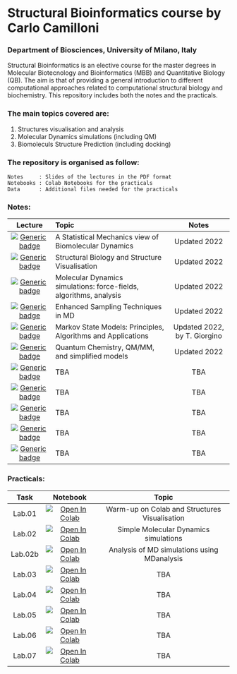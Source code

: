 # Structural Bioinformatics course by Carlo Camilloni
### Department of Biosciences, University of Milano, Italy

Structural Bioinformatics is an elective course for the master degrees in Molecular Biotecnology and Bioinformatics (MBB) and Quantitative Biology (QB). The aim is that of providing a general introduction to different computational approaches related to computational structural biology and biochemistry. This repository includes both the notes and the practicals. 

### The main topics covered are:

1. Structures visualisation and analysis
2. Molecular Dynamics simulations (including QM)
3. Biomoleculs Structure Prediction (including docking)

### The repository is organised as follow:

    Notes     : Slides of the lectures in the PDF format
    Notebooks : Colab Notebooks for the practicals
    Data      : Additional files needed for the practicals

### Notes:
| Lecture |  Topic | Notes |
|:--------:|:-------------|:--------:|
| [![Generic badge](https://img.shields.io/badge/1-PDF-<COLOR>.svg)](https://github.com/carlocamilloni/Structural-Bioinformatics/blob/main/Notes/01_StochasticMolecules.pdf) | A Statistical Mechanics view of Biomolecular Dynamics | Updated 2022 |
| [![Generic badge](https://img.shields.io/badge/2-PDF-<COLOR>.svg)](https://github.com/carlocamilloni/Structural-Bioinformatics/blob/main/Notes/02_StructuralBiology.pdf) | Structural Biology and Structure Visualisation | Updated 2022 |
| [![Generic badge](https://img.shields.io/badge/3-PDF-<COLOR>.svg)](https://github.com/carlocamilloni/Structural-Bioinformatics/blob/main/Notes/03_MolecularDynamics.pdf) | Molecular Dynamics simulations: force-fields, algorithms, analysis | Updated 2022 |
| [![Generic badge](https://img.shields.io/badge/4-PDF-<COLOR>.svg)](https://github.com/carlocamilloni/Structural-Bioinformatics/blob/main/Notes/04_EnhancedMD.pdf) | Enhanced Sampling Techniques in MD | Updated 2022 |
| [![Generic badge](https://img.shields.io/badge/5-PDF-<COLOR>.svg)](https://github.com/carlocamilloni/Structural-Bioinformatics/blob/main/Notes/05_MarkovSM.pdf) | Markov State Models: Principles, Algorithms and Applications | Updated 2022, by T. Giorgino |
| [![Generic badge](https://img.shields.io/badge/6-PDF-<COLOR>.svg)](https://) | Quantum Chemistry, QM/MM, and simplified models | Updated 2022 |
| [![Generic badge](https://img.shields.io/badge/7-PDF-<COLOR>.svg)](https://) | TBA | TBA |
| [![Generic badge](https://img.shields.io/badge/8-PDF-<COLOR>.svg)](https://) | TBA | TBA |
| [![Generic badge](https://img.shields.io/badge/9-PDF-<COLOR>.svg)](https://) | TBA | TBA |
| [![Generic badge](https://img.shields.io/badge/10-PDF-<COLOR>.svg)](https://) | TBA | TBA |
| [![Generic badge](https://img.shields.io/badge/11-PDF-<COLOR>.svg)](https://) | TBA | TBA |

### Practicals:

| Task | Notebook | Topic |
|:--------:|:-------------:|:--------:|
| Lab.01 | [![Open In Colab](https://colab.research.google.com/assets/colab-badge.svg)](https://colab.research.google.com/github/carlocamilloni/Structural-Bioinformatics/blob/main/Notebooks/lab01_intro.ipynb) | Warm-up on Colab and Structures Visualisation |
| Lab.02 | [![Open In Colab](https://colab.research.google.com/assets/colab-badge.svg)](https://colab.research.google.com/github/carlocamilloni/Structural-Bioinformatics/blob/main/Notebooks/lab02_MD.ipynb) | Simple Molecular Dynamics simulations |
| Lab.02b | [![Open In Colab](https://colab.research.google.com/assets/colab-badge.svg)](https://colab.research.google.com/github/carlocamilloni/Structural-Bioinformatics/blob/main/Notebooks/lab02b_MDanalysis.ipynb) | Analysis of MD simulations using MDanalysis |
| Lab.03 | [![Open In Colab](https://colab.research.google.com/assets/colab-badge.svg)]() | TBA |
| Lab.04 | [![Open In Colab](https://colab.research.google.com/assets/colab-badge.svg)]() | TBA |
| Lab.05 | [![Open In Colab](https://colab.research.google.com/assets/colab-badge.svg)]() | TBA |
| Lab.06 | [![Open In Colab](https://colab.research.google.com/assets/colab-badge.svg)]() | TBA |
| Lab.07 | [![Open In Colab](https://colab.research.google.com/assets/colab-badge.svg)]() | TBA |


